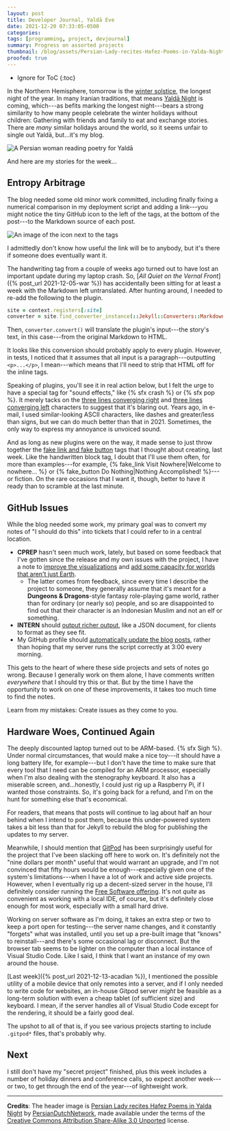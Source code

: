 ```yaml
---
layout: post
title: Developer Journal, Yaldā Eve
date: 2021-12-20 07:33:05-0500
categories:
tags: [programming, project, devjournal]
summary: Progress on assorted projects
thumbnail: /blog/assets/Persian-Lady-recites-Hafez-Poems-in-Yalda-Night.png
proofed: true
---
```


* Ignore for ToC
{:toc}

In the Northern Hemisphere, tomorrow is the [winter solstice](https://en.wikipedia.org/wiki/Winter_solstice), the longest night of the year.  In many Iranian traditions, that means [Yaldā Night](https://en.wikipedia.org/wiki/Yald%C4%81_Night) is coming, which---as befits marking the longest night---bears a strong similarity to how many people celebrate the winter holidays without children:  Gathering with friends and family to eat and exchange stories.  There are *many* similar holidays around the world, so it seems unfair to single out Yaldā, but...it's my blog.

![A Persian woman reading poetry for Yaldā](/blog/assets/Persian-Lady-recites-Hafez-Poems-in-Yalda-Night.png "The West needs more holidays involving baklava.  Somebody get on that project...")

And here are my stories for the week...

## Entropy Arbitrage

The blog needed some old minor work committed, including finally fixing a numerical comparison in my deployment script and adding a link---you might notice the tiny GitHub icon to the left of the tags, at the bottom of the post---to the Markdown source of each post.

![An image of the icon next to the tags](/blog/assets/github-link-and-tags.png "An escape hatch to the online repository")

I admittedly don't know how useful the link will be to anybody, but it's there if someone does eventually want it.

The handwriting tag from a couple of weeks ago turned out to have lost an important update during my laptop crash.  So, [*All Quiet on the Vernal Front*]({% post_url 2021-12-05-war %}) has accidentally been sitting for at least a week with the Markdown left untranslated.  After hunting around, I needed to re-add the following to the plugin.

```ruby
site = context.registers[:site]
converter = site.find_converter_instance(::Jekyll::Converters::Markdown)
```

Then, `converter.convert()` will translate the plugin's input---the story's text, in this case---from the original Markdown to HTML.

It looks like this conversion should probably apply to every plugin.  However, in tests, I noticed that it assumes that all input is a paragraph---outputting `<p>...</p>`, I mean---which means that I'll need to strip that HTML off for the inline tags.

Speaking of plugins, you'll see it in real action below, but I felt the urge to have a special tag for "sound effects," like {% sfx crash %} or {% sfx pop %}.  It merely tacks on the [three lines converging right](https://unicode-table.com/en/269E/) and [three lines converging left](https://unicode-table.com/en/269F/) characters to suggest that it's blaring out.  Years ago, in e-mail, I used similar-looking ASCII characters, like dashes and greater/less than signs, but we can do much better than that in 2021.  Sometimes, the only way to express my annoyance is unvoiced sound.

And as long as new plugins were on the way, it made sense to just throw together the [fake link and fake button](https://github.com/jcolag/entropy-arbitrage-code/issues/5) tags that I thought about creating, last week.  Like the handwritten block tag, I doubt that I'll use them often, for more than examples---for example, {% fake_link Visit Nowhere|Welcome to nowhere... %} or {% fake_button Do Nothing|Nothing Accomplished! %}---or fiction.  On the rare occasions that I want it, though, better to have it ready than to scramble at the last minute.

## GitHub Issues

While the blog needed some work, my primary goal was to convert my notes of "I should do this" into tickets that I could refer to in a central location.

 * **CPREP** hasn't seen much work, lately, but based on some feedback that I've gotten since the release and my own issues with the project, I have a note to [improve the visualizations](https://github.com/jcolag/background-generator/issues/1) and [add some capacity for worlds that aren't just Earth](https://github.com/jcolag/background-generator/issues/2).
   * The latter comes from feedback, since every time I describe the project to someone, they generally assume that it's meant for a **Dungeons & Dragons**-style fantasy role-playing game world, rather than for ordinary (or nearly so) people, and so are disappointed to find out that their character is an Indonesian Muslim and not an elf or something.
 * **INTERN** should [output richer output](https://github.com/jcolag/intern/issues/8), like a JSON document, for clients to format as they see fit.
 * My GitHub profile should [automatically update the blog posts](https://github.com/jcolag/jcolag/issues/1), rather than hoping that my server runs the script correctly at 3:00 every morning.

This gets to the heart of where these side projects and sets of notes go wrong.  Because I generally work on them alone, I have comments written *everywhere* that I should try this or that.  But by the time I have the opportunity to work on one of these improvements, it takes too much time to find the notes.

Learn from my mistakes:  Create issues as they come to you.

## Hardware Woes, Continued Again

The deeply discounted laptop turned out to be ARM-based.  {% sfx Sigh %}.  Under normal circumstances, that would make a nice toy---it should have a long battery life, for example---but I don't have the time to make sure that every tool that I need can be compiled for an ARM processor, especially when I'm also dealing with the stenography keyboard.  It also has a miserable screen, and...honestly, I could just rig up a Raspberry Pi, if I wanted those constraints.  So, it's going back for a refund, and I'm on the hunt for something else that's economical.

For readers, that means that posts will continue to lag about half an hour behind when I intend to post them, because this under-powered system takes a bit less than that for Jekyll to rebuild the blog for publishing the updates to my server.

Meanwhile, I should mention that [GitPod](https://gitpod.io/) has been surprisingly useful for the project that I've been slacking off here to work on.  It's definitely not the "nine dollars per month" useful that would warrant an upgrade, and I'm not convinced that fifty hours would be enough---especially given one of the system's limitations---when I have a lot of work and active side projects.  However, when I eventually rig up a decent-sized server in the house, I'll definitely consider running the [Free Software offering](https://github.com/gitpod-io/gitpod).  It's not *quite* as convenient as working with a local IDE, of course, but it's definitely close enough for most work, especially with a small hard drive.

Working on server software as I'm doing, it takes an extra step or two to keep a port open for testing---the server name changes, and it constantly "forgets" what was installed, until you set up a pre-built image that "knows" to reinstall---and there's some occasional lag or disconnect.  But the browser tab seems to be lighter on the computer than a local instance of Visual Studio Code.  Like I said, I think that I want an instance of my own around the house.

[Last week]({% post_url 2021-12-13-acadian %}), I mentioned the possible utility of a mobile device that only remotes into a server, and if I only needed to write code for websites, an in-house Gitpod server *might* be feasible as a long-term solution with even a cheap tablet (of sufficient size) and keyboard.  I mean, if the server handles all of Visual Studio Code except for the rendering, it should be a fairly good deal.

The upshot to all of that is, if you see various projects starting to include `.gitpod*` files, that's probably why.

## Next

I still don't have my "secret project" finished, plus this week includes a number of holiday dinners and conference calls, so expect another week---or two, to get through the end of the year---of lightweight work.

* * *

**Credits**:  The header image is [Persian Lady recites Hafez Poems in Yalda Night](https://commons.wikimedia.org/wiki/File:Persian_Lady_recites_Hafez_Poems_in_Yalda_Night.jpg) by [PersianDutchNetwork](https://commons.wikimedia.org/w/index.php?title=User:PersianDutchNetwork), made available under the terms of the [Creative Commons Attribution Share-Alike 3.0 Unported](https://creativecommons.org/licenses/by-sa/3.0/deed.en) license.
